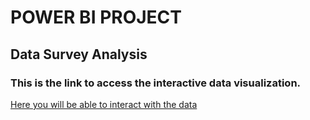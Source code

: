 # POWER BI PROJECT
## Data Survey Analysis

### This is the link to access the interactive data visualization.
[Here you will be able to interact with the data](https://app.powerbi.com/view?r=eyJrIjoiMWU4ODFhNzEtN2FiYS00NjQyLThhY2ItY2JmMWQ2MmI1YjI4IiwidCI6ImMwNjAzYjY0LTYyYTYtNDkyMy05YzU0LTkzMjFjM2YyMWVjNyJ9)
